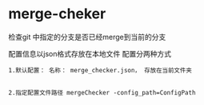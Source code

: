 # merge-cheker
检查git 中指定的分支是否已经merge到当前的分支

配置信息以json格式存放在本地文件
配置分两种方式

    1.默认配置： 名称： merge_checker.json， 存放在当前文件夹


    2.指定配置文件路径 mergeChecker -config_path=ConfigPath
